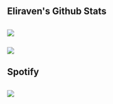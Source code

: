 <h2>Eliraven's Github Stats<h2/>
<a href="https://github.com/eliaraven/">
  <img align="center" src="https://github-readme-stats-nine-roan-30.vercel.app/api?username=eliaraven&theme=github_dark&show_icons=true"/>
</a>
<br><br>
<a href="https://github.com/eliaraven/">
  <img align="center" src="https://github-readme-stats-nine-roan-30.vercel.app/api/top-langs/?username=eliaraven&layout=compact&theme=github_dark&show_icons=true&exclude_repo=github-readme-stats" />
</a>
<br>
<h2>Spotify<h2/>
<a href="https://eliraven.de/spotify">
  <img align="center" src="https://spotify-github-profile.vercel.app/api/view?uid=yvaxii87nrd5cqcukfe7a5s9l&cover_image=true&theme=natemoo-re&bar_color=3572a5&bar_color_cover=false">
</a>

<!--
**EliaRaven/EliaRaven** is a ✨ _special_ ✨ repository because its `README.md` (this file) appears on your GitHub profile.

Here are some ideas to get you started:

- 🔭 I’m currently working on ...
- 🌱 I’m currently learning ...
- 👯 I’m looking to collaborate on ...
- 🤔 I’m looking for help with ...
- 💬 Ask me about ...
- 📫 How to reach me: ...
- 😄 Pronouns: ...
- ⚡ Fun fact: ...
-->
